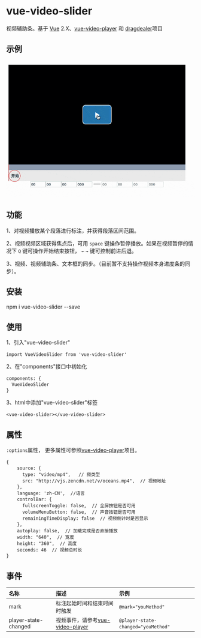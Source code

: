 # vue-video-slider

视频辅助条。基于 [Vue](https://github.com/vuejs/vue) 2.X、[vue-video-player](https://github.com/surmon-china/vue-video-player) 和 [dragdealer](https://github.com/skidding/dragdealer)项目
## 示例

![example](example.gif)

## 功能

1、对视频播放某个段落进行标注，并获得段落区间范围。

2、视频视频区域获得焦点后，可用 `space` 键操作暂停播放。如果在视频暂停的情况下 `Q` 键可操作开始结束按钮， `←` `→` 键可控制前进后退。

3、视频、视频辅助条、文本框的同步。（目前暂不支持操作视频本身进度条的同步）。

## 安装

npm i vue-video-slider --save

## 使用

1、引入"vue-video-slider"

  ```
  import VueVideoSlider from 'vue-video-slider'
  ```
  
2、在"components"接口中初始化

  ```
  components: {
    VueVideoSlider
  }
  ```
  
3、html中添加"vue-video-slider"标签

  ```
  <vue-video-slider></vue-video-slider>
  ```
  
## 属性
`:options`属性， 更多属性可参照[vue-video-player](https://github.com/surmon-china/vue-video-player)项目。
```
{
    source: {
      type: "video/mp4",   // 频类型
      src: "http://vjs.zencdn.net/v/oceans.mp4",  // 视频地址
    },
    language: 'zh-CN',  //语言
    controlBar: {
      fullscreenToggle: false,  // 全屏按钮是否可用
      volumeMenuButton: false,  // 声音按钮是否可用
      remainingTimeDisplay: false  // 视频倒计时是否显示
    },
    autoplay: false,  // 加载完成是否直接播放
    width: "640",  // 宽度
    height: "360",  // 高度
    seconds: 46  // 视频总时长
}
```
  
## 事件
| 名称        | 描述 | 示例 |
| :---------------| :---------------| :------ |
| mark    | 标注起始时间和结束时间时触发      | `@mark="youMethod"`      |
| player-state-changed | 视频事件，请参考[vue-video-player](https://github.com/surmon-china/vue-video-player) |  `@player-state-changed="youMethod"`      |

